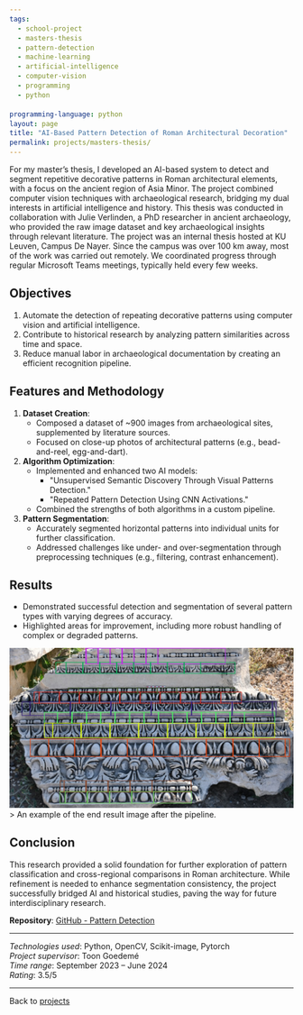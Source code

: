 ```yaml
---
tags:
  - school-project
  - masters-thesis
  - pattern-detection
  - machine-learning
  - artificial-intelligence
  - computer-vision
  - programming
  - python

programming-language: python
layout: page
title: "AI-Based Pattern Detection of Roman Architectural Decoration"
permalink: projects/masters-thesis/
---
```


For my master’s thesis, I developed an AI-based system to detect and segment repetitive decorative patterns in Roman architectural elements, with a focus on the ancient region of Asia Minor. The project combined computer vision techniques with archaeological research, bridging my dual interests in artificial intelligence and history.
This thesis was conducted in collaboration with Julie Verlinden, a PhD researcher in ancient archaeology, who provided the raw image dataset and key archaeological insights through relevant literature. The project was an internal thesis hosted at KU Leuven, Campus De Nayer. Since the campus was over 100 km away, most of the work was carried out remotely. We coordinated progress through regular Microsoft Teams meetings, typically held every few weeks.

## Objectives

1. Automate the detection of repeating decorative patterns using computer vision and artificial intelligence.
2. Contribute to historical research by analyzing pattern similarities across time and space.
3. Reduce manual labor in archaeological documentation by creating an efficient recognition pipeline.

## Features and Methodology

1. **Dataset Creation**:
   - Composed a dataset of ~900 images from archaeological sites, supplemented by literature sources.
   - Focused on close-up photos of architectural patterns (e.g., bead-and-reel, egg-and-dart).
2. **Algorithm Optimization**:
   - Implemented and enhanced two AI models: 
     - "Unsupervised Semantic Discovery Through Visual Patterns Detection."
     - "Repeated Pattern Detection Using CNN Activations."
   - Combined the strengths of both algorithms in a custom pipeline.
3. **Pattern Segmentation**:
   - Accurately segmented horizontal patterns into individual units for further classification.
   - Addressed challenges like under- and over-segmentation through preprocessing techniques (e.g., filtering, contrast enhancement).

## Results
 - Demonstrated successful detection and segmentation of several pattern types with varying degrees of accuracy.
 - Highlighted areas for improvement, including more robust handling of complex or degraded patterns.
  
<img src="/assets/eindfoto2_DSC_0562 2023-10-02.png" alt="screenshot of end result" width="screen-width" >
> An example of the end result image after the pipeline.

## Conclusion

This research provided a solid foundation for further exploration of pattern classification and cross-regional comparisons in Roman architecture. While refinement is needed to enhance segmentation consistency, the project successfully bridged AI and historical studies, paving the way for future interdisciplinary research.

**Repository**: [GitHub - Pattern Detection](https://github.com/duster3000/pattern-detection-roman-architecture)  

---

*Technologies used*: Python, OpenCV, Scikit-image, Pytorch  
*Project supervisor*: Toon Goedemé  
*Time range*: September 2023 – June 2024  
*Rating*: 3.5/5  

---

Back to [projects](projects.md)
